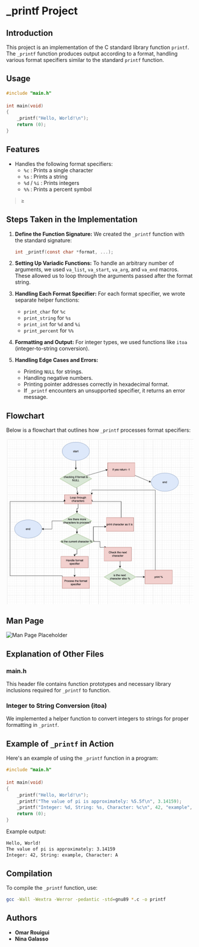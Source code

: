 # _printf Project

## Introduction

This project is an implementation of the C standard library function `printf`. The `_printf` function produces output according to a format, handling various format specifiers similar to the standard `printf` function.

## Usage

```c
#include "main.h"

int main(void)
{
    _printf("Hello, World!\n");
    return (0);
}
```

## Features

- Handles the following format specifiers:
  - `%c` : Prints a single character
  - `%s` : Prints a string
  - `%d` / `%i` : Prints integers
  - `%%` : Prints a percent symbol
>≥
## Steps Taken in the Implementation

1. **Define the Function Signature:** We created the `_printf` function with the standard signature:
   
   ```c
   int _printf(const char *format, ...);
   ```
   
2. **Setting Up Variadic Functions:** To handle an arbitrary number of arguments, we used `va_list`, `va_start`, `va_arg`, and `va_end` macros. These allowed us to loop through the arguments passed after the format string.

3. **Handling Each Format Specifier:** For each format specifier, we wrote separate helper functions:
   - `print_char` for `%c`
   - `print_string` for `%s`
   - `print_int` for `%d` and `%i`
   - `print_percent` for `%%`
   
4. **Formatting and Output:** For integer types, we used functions like `itoa` (integer-to-string conversion).

5. **Handling Edge Cases and Errors:**
   - Printing `NULL` for strings.
   - Handling negative numbers.
   - Printing pointer addresses correctly in hexadecimal format.
   - If `_printf` encounters an unsupported specifier, it returns an error message.

## Flowchart

Below is a flowchart that outlines how `_printf` processes format specifiers:

![Flowchart](flowchaart.jpg)


## Man Page

![Man Page Placeholder](man-page.png)


## Explanation of Other Files

### main.h
This header file contains function prototypes and necessary library inclusions required for `_printf` to function.

### Integer to String Conversion (itoa)
We implemented a helper function to convert integers to strings for proper formatting in `_printf`.

## Example of `_printf` in Action

Here's an example of using the `_printf` function in a program:

```c
#include "main.h"

int main(void)
{
    _printf("Hello, World!\n");
    _printf("The value of pi is approximately: %5.5f\n", 3.14159);
    _printf("Integer: %d, String: %s, Character: %c\n", 42, "example", 'A');
    return (0);
}
```

Example output:

```
Hello, World!
The value of pi is approximately: 3.14159
Integer: 42, String: example, Character: A
```

## Compilation

To compile the `_printf` function, use:

```sh
gcc -Wall -Wextra -Werror -pedantic -std=gnu89 *.c -o printf
```

## Authors

- **Omar Rouigui**
- **Nina Galasso**

